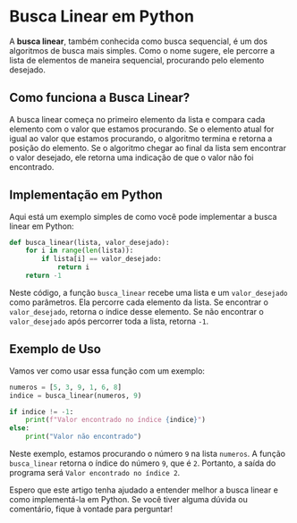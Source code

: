 # Busca Linear em Python

A **busca linear**, também conhecida como busca sequencial, é um dos algoritmos de busca mais simples. Como o nome sugere, ele percorre a lista de elementos de maneira sequencial, procurando pelo elemento desejado.

## Como funciona a Busca Linear?

A busca linear começa no primeiro elemento da lista e compara cada elemento com o valor que estamos procurando. Se o elemento atual for igual ao valor que estamos procurando, o algoritmo termina e retorna a posição do elemento. Se o algoritmo chegar ao final da lista sem encontrar o valor desejado, ele retorna uma indicação de que o valor não foi encontrado.

## Implementação em Python

Aqui está um exemplo simples de como você pode implementar a busca linear em Python:

```python
def busca_linear(lista, valor_desejado):
    for i in range(len(lista)):
        if lista[i] == valor_desejado:
            return i
    return -1
```

Neste código, a função `busca_linear` recebe uma lista e um `valor_desejado` como parâmetros. Ela percorre cada elemento da lista. Se encontrar o `valor_desejado`, retorna o índice desse elemento. Se não encontrar o `valor_desejado` após percorrer toda a lista, retorna `-1`.

## Exemplo de Uso

Vamos ver como usar essa função com um exemplo:

```python
numeros = [5, 3, 9, 1, 6, 8]
indice = busca_linear(numeros, 9)

if indice != -1:
    print(f"Valor encontrado no índice {indice}")
else:
    print("Valor não encontrado")
```

Neste exemplo, estamos procurando o número `9` na lista `numeros`. A função `busca_linear` retorna o índice do número `9`, que é `2`. Portanto, a saída do programa será `Valor encontrado no índice 2`.

Espero que este artigo tenha ajudado a entender melhor a busca linear e como implementá-la em Python. Se você tiver alguma dúvida ou comentário, fique à vontade para perguntar!
